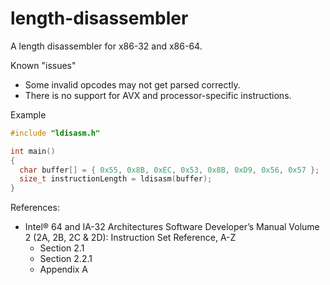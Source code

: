 # length-disassembler
A length disassembler for x86-32 and x86-64.

Known "issues"
 - Some invalid opcodes may not get parsed correctly.
 - There is no support for AVX and processor-specific instructions.

Example
```C++
#include "ldisasm.h"

int main()
{
  char buffer[] = { 0x55, 0x8B, 0xEC, 0x53, 0x8B, 0xD9, 0x56, 0x57 };
  size_t instructionLength = ldisasm(buffer);
}
```

References:
 * Intel® 64 and IA-32 Architectures Software Developer’s Manual Volume 2 (2A, 2B, 2C & 2D): Instruction Set Reference, A-Z
   - Section 2.1
   - Section 2.2.1
   - Appendix A
